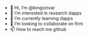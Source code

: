 - 👋 Hi, I’m @bingoinvar
- 👀 I’m interested in research dapps
- 🌱 I’m currently learning dapps 
- 💞️ I’m looking to collaborate on firm 
- 📫 How to reach me github

<!---
bingoinvar/bingoinvar is a ✨ special ✨ repository because its `README.md` (this file) appears on your GitHub profile.
You can click the Preview link to take a look at your changes.
--->
